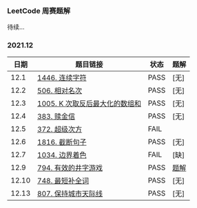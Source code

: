 ### LeetCode 周赛题解
待续...
### 2021.12
|日期|题目链接|状态|题解|
|---|---|---|---|
|12.1|[1446. 连续字符](https://leetcode-cn.com/problems/consecutive-characters/)|PASS|[无]|
|12.2|[506. 相对名次](https://leetcode-cn.com/problems/relative-ranks/)|PASS|[无]|
|12.3|[1005. K 次取反后最大化的数组和](https://leetcode-cn.com/problems/maximize-sum-of-array-after-k-negations/)|PASS|[无]|
|12.4|[383. 赎金信](https://leetcode-cn.com/problems/ransom-note/)|PASS|[无]|
|12.5|[372. 超级次方](https://leetcode-cn.com/problems/super-pow/)|FAIL||
|12.6|[1816. 截断句子](https://leetcode-cn.com/problems/truncate-sentence/)|PASS|[无]|
|12.7|[1034. 边界着色](https://leetcode-cn.com/problems/coloring-a-border/)|FAIL|[缺]|
|12.9|[794. 有效的井字游戏](https://leetcode-cn.com/problems/valid-tic-tac-toe-state/)|PASS|[题解](https://leetcode-cn.com/problems/valid-tic-tac-toe-state/solution/ti-hen-jian-dan-guan-jian-shi-xie-chu-ne-yhl0/)|
|12.10|[748. 最短补全词](https://leetcode-cn.com/problems/shortest-completing-word/)|PASS|[无]|
|12.13|[807. 保持城市天际线](https://leetcode-cn.com/problems/max-increase-to-keep-city-skyline/)|PASS|[无]|
